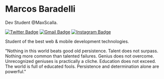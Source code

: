 # Marcos Baradelli

Dev Student @MaxScalla.

[![Twitter Badge](https://img.shields.io/badge/-@obaradelli-00875f?style=flat-square&labelColor=00875f&logo=twitter&logoColor=white&link=https://twitter.com/obaradelli)](https://twitter.com/obaradelli) 
[![Gmail Badge](https://img.shields.io/badge/-marcostognetti123@gmail.com-00875f?style=flat-square&logo=Gmail&logoColor=white&link=mailto:marcostognetti123@gmail.com)](mailto:marcostognetti123@gmail.com)
[![Instagram Badge](https://img.shields.io/badge/-@obaradelli_-00875f?style=flat-square&labelColor=00875f&logo=instagram&logoColor=white&link=https://instagram.com/obaradelli)](https://instagram.com/obaradelli) 

Student of the best web & mobile development technologies.

"Nothing in this world beats good old persistence. Talent does not surpass. Nothing more common than talented failures. Genius does not overcome. Unrecognized geniuses is practically a cliche. Education does not exceed. The world is full of educated fools. Persistence and determination alone are powerful."
